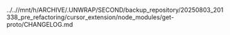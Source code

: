 ../..//mnt/h/ARCHIVE/.UNWRAP/SECOND/backup_repository/20250803_201338_pre_refactoring/cursor_extension/node_modules/get-proto/CHANGELOG.md
